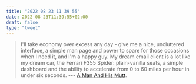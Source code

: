 ```yaml
---
title: "2022 08 23 11 39 55"
date: 2022-08-23T11:39:55+02:00
draft: false
type: "tweet"
---
```


> I'll take economy over excess any day - give me a nice, uncluttered interface, a simple man page and power to spare for those occasions when I need it, and I'm a happy guy. My dream email client is a lot like my dream car, the Ferrari F355 Spider: plain-vanilla seats, a simple dashboard and the ability to accelerate from 0 to 60 miles per hour in under six seconds. --- [A Man And His Mutt](https://www.melonfire.com/archives/trog/article/a-man-and-his-mutt).
